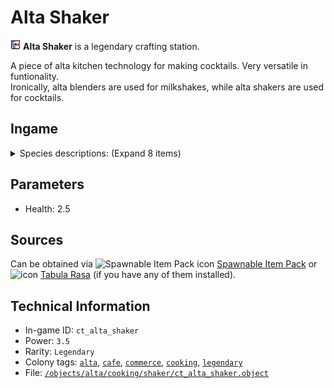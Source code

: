 # Alta Shaker

<img src="https://raw.githubusercontent.com/Ceterai/Enternia/main/objects/alta/cooking/shaker/icon.png" alt="Alta Shaker icon" loading="lazy" height="16px" width="auto" /> **Alta Shaker** is a legendary crafting station.

A piece of alta kitchen technology for making cocktails. Very versatile in funtionality.  
Ironically, alta blenders are used for milkshakes, while alta shakers are used for cocktails.

## Ingame

<details markdown="1"><summary>Species descriptions: (Expand 8 items)</summary>

- Alta: A set of familiar tools for making refreshing cocktails.
- Apex: This machine produces different refreshing liquids.
- Avian: I like the smell of this.
- Floran: A cold drinksss machine.
- Glitch: Neutral. A cocktail machine.
- Human: Some tasty cocktails can be made here.
- Hylotl: An interesting toolset, presumably for making cocktails.
- Novakid: Don't mind if I do!

</details>

## Parameters

- Health: 2.5

## Sources

Can be obtained via <img src="https://raw.githubusercontent.com/Silverfeelin/Starbound-SpawnableItemPack/master/interface/sip/iconSmall.png" alt="Spawnable Item Pack icon" width="18" height="14"/> [Spawnable Item Pack](https://steamcommunity.com/sharedfiles/filedetails/?id=733665104) or <img src="https://steamuserimages-a.akamaihd.net/ugc/263843960696222713/3EC9A7C005541F7D577EBCB8C5736B4EFC9973D6/" alt="icon" width="8" height="12"/> [Tabula Rasa](https://community.playstarbound.com/resources/the-tabula-rasa.3222/) (if you have any of them installed).

## Technical Information

- In-game ID: `ct_alta_shaker`
- Power: `3.5`
- Rarity: `Legendary`
- Colony tags: [`alta`](https://ceterai.github.io/MyEnternia/Wiki/Tags/Alta), [`cafe`](https://ceterai.github.io/MyEnternia/Wiki/Tags/Cafe), [`commerce`](https://ceterai.github.io/MyEnternia/Wiki/Tags/Commerce), [`cooking`](https://ceterai.github.io/MyEnternia/Wiki/Tags/Cooking), [`legendary`](https://ceterai.github.io/MyEnternia/Wiki/Tags/Legendary)
- File: [`/objects/alta/cooking/shaker/ct_alta_shaker.object`](https://github.com/Ceterai/Enternia/blob/main/objects/alta/cooking/shaker/ct_alta_shaker.object)
